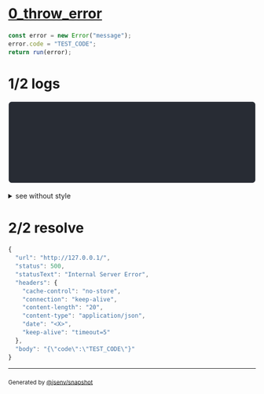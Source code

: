 # [0_throw_error](../../internal_error.test.mjs#L33)

```js
const error = new Error("message");
error.code = "TEST_CODE";
return run(error);
```

# 1/2 logs

![img](log_group.svg)

<details>
  <summary>see without style</summary>

```console
server started at http://127.0.0.1
GET http://127.0.0.1/
internal error while handling request
--- error stack ---
Error: message
    at base/internal_error.test.mjs:34:19
    at capture (@jsenv/core/packages/independent/tooling/snapshot/src/side_effects/create_capture_side_effects.js:330:29)
    at snapshotTests (@jsenv/core/packages/independent/tooling/snapshot/src/side_effects/snapshot_tests.js:173:33)
    at async base/internal_error.test.mjs:32:1
  500 Internal Server Error
```

</details>


# 2/2 resolve

```js
{
  "url": "http://127.0.0.1/",
  "status": 500,
  "statusText": "Internal Server Error",
  "headers": {
    "cache-control": "no-store",
    "connection": "keep-alive",
    "content-length": "20",
    "content-type": "application/json",
    "date": "<X>",
    "keep-alive": "timeout=5"
  },
  "body": "{\"code\":\"TEST_CODE\"}"
}
```

---

<sub>
  Generated by <a href="https://github.com/jsenv/core/tree/main/packages/independent/snapshot">@jsenv/snapshot</a>
</sub>
